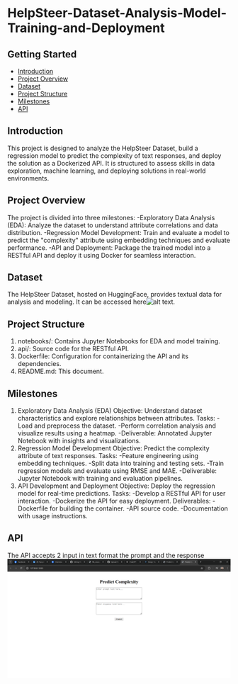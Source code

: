 # HelpSteer-Dataset-Analysis-Model-Training-and-Deployment


## Getting Started

* [Introduction](#introduction)
* [Project Overview](project-overview)
* [Dataset](dataset)
* [Project Structure](#project-structure)
* [Milestones](#milestones)
* [API](#api)


## Introduction
This project is designed to analyze the HelpSteer Dataset, build a regression model to predict the complexity of text responses, and deploy the solution as a Dockerized API. It is structured to assess skills in data exploration, machine learning, and deploying solutions in real-world environments.

## Project Overview

The project is divided into three milestones:
-Exploratory Data Analysis (EDA): Analyze the dataset to understand attribute correlations and data distribution.
-Regression Model Development: Train and evaluate a model to predict the "complexity" attribute using embedding techniques and evaluate performance.
-API and Deployment: Package the trained model into a RESTful API and deploy it using Docker for seamless interaction.

## Dataset

The HelpSteer Dataset, hosted on HuggingFace, provides textual data for analysis and modeling. It can be accessed here![alt text](https://huggingface.co/datasets/nvidia/HelpSteer).

## Project Structure

1. notebooks/: Contains Jupyter Notebooks for EDA and model training.
2. api/: Source code for the RESTful API.
3. Dockerfile: Configuration for containerizing the API and its dependencies.
4. README.md: This document.

## Milestones
1. Exploratory Data Analysis (EDA)
  Objective: Understand dataset characteristics and explore relationships between attributes.
  Tasks:
    -Load and preprocess the dataset.
    -Perform correlation analysis and visualize results using a heatmap.
    -Deliverable: Annotated Jupyter Notebook with insights and visualizations.
2. Regression Model Development
  Objective: Predict the complexity attribute of text responses.
  Tasks:
    -Feature engineering using embedding techniques.
    -Split data into training and testing sets.
    -Train regression models and evaluate using RMSE and MAE.
    -Deliverable: Jupyter Notebook with training and evaluation pipelines.
3. API Development and Deployment
  Objective: Deploy the regression model for real-time predictions.
  Tasks:
     -Develop a RESTful API for user interaction.
     -Dockerize the API for easy deployment.
  Deliverables:
    -Dockerfile for building the container.
    -API source code.
    -Documentation with usage instructions.


## API

The API accepts 2 input in text format the prompt and the response
![alt text](https://github.com/ssoulis/HelpSteer-Dataset-Analysis-Model-Training-and-Deployment/blob/main/example1.png)





